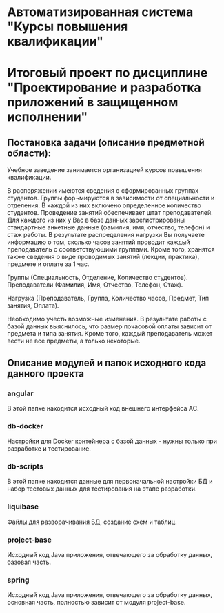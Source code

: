 # Автоматизированная система "Курсы повышения квалификации"
# Итоговый проект по дисциплине "Проектирование и разработка приложений в защищенном исполнении"

## Постановка задачи (описание предметной области):
Учебное заведение занимается организацией курсов повышения квалификации.

В распоряжении имеются сведения о сформированных группах студентов. Группы фор¬мируются в зависимости от специальности и отделения. В каждой из них включено определенное количество студентов. Проведение занятий обеспечивает штат преподавателей. Для каждого из них у Вас в базе данных зарегистрированы стандартные анкетные данные (фамилия, имя, отчество, телефон) и стаж работы. В результате распределения нагрузки Вы получаете информацию о том, сколько часов занятий проводит каждый преподаватель с соответствующими группами. Кроме того, хранятся также сведения о виде проводимых занятий (лекции, практика), предмете и оплате за 1 час.

Группы (Специальность, Отделение, Количество студентов). Преподаватели (Фамилия, Имя, Отчество, Телефон, Стаж).

Нагрузка (Преподаватель, Группа, Количество часов, Предмет, Тип занятия, Оплата).

Необходимо учесть возможные изменения. В результате работы с базой данных выяснилось, что размер почасовой оплаты зависит от предмета и типа занятия. Кроме того, каждый преподаватель может вести не все предметы, а только некоторые.

## Описание модулей и папок исходного кода данного проекта

### angular
В этой папке находится исходный код внешнего интерфейса АС.

### db-docker
Настройки для Docker контейнера с базой данных - нужны только при разработке и тестирование.

### db-scripts
В этой папке находится данные для первоначальной настройки БД и набор тестовых данных для тестирования на этапе разработки.

### liquibase
Файлы для разворачивания БД, создание схем и таблиц.

### project-base
Исходный код Java приложения, отвечающего за обработку данных, базовая часть.

### spring
Исходный код Java приложения, отвечающего за обработку данных, основная часть, полностью зависит от модуля project-base.
